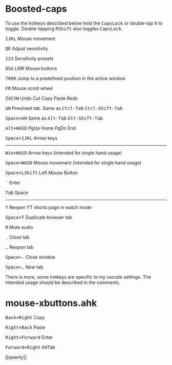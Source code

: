 # Boosted-caps

To use the hotkeys described below hold the <kbd>CapsLock</kbd> or double-tap it to toggle. Double-tapping <kbd>RShift</kbd> also toggles <kbd>CapsLock</kbd>.

<kbd>IJKL</kbd> 
Mouse movement

<kbd>QE</kbd> 
Adjust sensitivity

<kbd>123</kbd> 
Sensitivity presets

<kbd>DSA</kbd> 
LMR Mouse buttons

<kbd>7890</kbd> 
Jump to a predefined position in the active window

<kbd>FR</kbd> 
Mouse scroll wheel

<kbd>ZXCVW</kbd> 
Undo Cut Copy Paste Redo

<kbd>UH</kbd> 
Prev/next tab. 
Same as <kbd>Ctrl-Tab</kbd> <kbd>Ctrl-Shift-Tab</kbd> 

<kbd>Space+UH</kbd> 
Same as <kbd>Alt-Tab</kbd> <kbd>Alt-Shift-Tab</kbd> 

<kbd>Alt+WASD</kbd> 
PgUp Home PgDn End

<kbd>Space+IJKL</kbd> 
Arrow keys

---

<kbd>Win+WASD</kbd> 
Arrow keys (intended for single hand usage)

<kbd>Space+WASD</kbd> 
Mouse movement (intended for single hand usage)

<kbd>Space+LShift</kbd> 
Left Mouse Button

<kbd>`</kbd> 
Enter 

<kbd>Tab</kbd> 
Space

---

<kbd>T</kbd> 
Reopen YT shorts page in watch mode

<kbd>Space+T</kbd> 
Duplicate browser tab

<kbd>M</kbd> 
Mute audio

<kbd>.</kbd> 
Close tab

<kbd>,</kbd> 
Reopen tab

<kbd>Space+.</kbd> 
Close window

<kbd>Space+,</kbd> 
New tab


There is more, some hotkeys are specific to my vscode settings. The intended usage should be described in the comments.

# mouse-xbuttons.ahk
<kbd>Back+Right</kbd> 
Copy

<kbd>Right+Back</kbd> 
Paste

<kbd>Right+Forward</kbd> 
Enter

<kbd>Forward+Right</kbd> 
AltTab


[[qwerty]]

